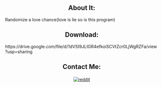 <h2 align="center">About It:</h2>

<div >Randomize a love chance(love is lie so is this program)</div>
</p>
<h2 align="center">Download:</h2>

<div >https://drive.google.com/file/d/1dVSI9JLIGR4efkoiSCVtZcr0LjWgRZFa/view?usp=sharing</div>
</p>
<h2 align="center">Contact Me:</h2>
<p align="center">
  <a href="https://www.reddit.com/user/budiegamez"/>
    <img src="https://github.com/fenix-hub/ColoredBadges/blob/master/svg/social/reddit.svg" alt="reddit" style="vertical-align:top; margin:4px">
  </a>

</p>
